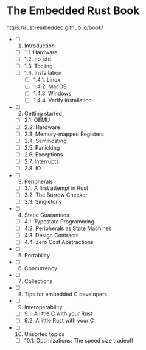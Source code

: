 # The Embedded Rust Book

<https://rust-embedded.github.io/book/>

- [ ] 1. Introduction
  - [ ] 1.1. Hardware
  - [ ] 1.2. no_std
  - [ ] 1.3. Tooling
  - [ ] 1.4. Installation
    - [ ] 1.4.1. Linux
    - [ ] 1.4.2. MacOS
    - [ ] 1.4.3. Windows
    - [ ] 1.4.4. Verify Installation
- [ ] 2. Getting started
  - [ ] 2.1. QEMU
  - [ ] 2.2. Hardware
  - [ ] 2.3. Memory-mapped Registers
  - [ ] 2.4. Semihosting
  - [ ] 2.5. Panicking
  - [ ] 2.6. Exceptions
  - [ ] 2.7. Interrupts
  - [ ] 2.8. IO
- [ ] 3. Peripherals
  - [ ] 3.1. A first attempt in Rust
  - [ ] 3.2. The Borrow Checker
  - [ ] 3.3. Singletons
- [ ] 4. Static Guarantees
  - [ ] 4.1. Typestate Programming
  - [ ] 4.2. Peripherals as State Machines
  - [ ] 4.3. Design Contracts
  - [ ] 4.4. Zero Cost Abstractions
- [ ] 5. Portability
- [ ] 6. Concurrency
- [ ] 7. Collections
- [ ] 8. Tips for embedded C developers
- [ ] 9. Interoperability
  - [ ] 9.1. A little C with your Rust
  - [ ] 9.2. A little Rust with your C
- [ ] 10. Unsorted topics
  - [ ] 10.1. Optimizations: The speed size tradeoff
